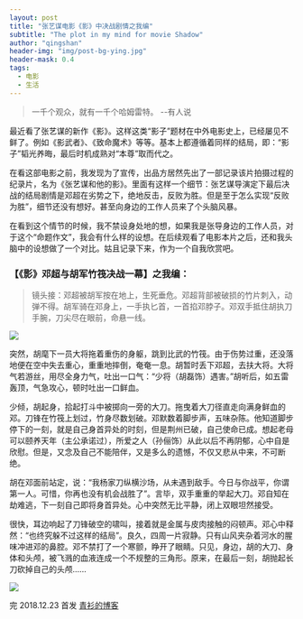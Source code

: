 ```yaml
---
layout: post
title: "张艺谋电影《影》中决战剧情之我编"
subtitle: "The plot in my mind for movie Shadow"
author: "qingshan"
header-img: "img/post-bg-ying.jpg"
header-mask: 0.4
tags:
  - 电影
  - 生活
---
```

> 一千个观众，就有一千个哈姆雷特。 --有人说

最近看了张艺谋的新作《影》。这样这类“影子”题材在中外电影史上，已经屡见不鲜了。例如《影武者》、《致命魔术》等等。基本上都遵循着同样的结局，即：“影子”韬光养晦，最后时机成熟对“本尊”取而代之。

在看这部电影之前，我发现为了宣传，出品方居然先出了一部记录该片拍摄过程的纪录片，名为《张艺谋和他的影》。里面有这样一个细节：张艺谋导演定下最后决战的结局剧情是邓超在劣势之下，绝地反击，反败为胜。但是至于怎么实现“反败为胜”，细节还没有想好。甚至向身边的工作人员来了个头脑风暴。

在看到这个情节的时候，我不禁设身处地的想，如果我是张导身边的工作人员，对于这个“命题作文”，我会有什么样的设想。在后续观看了电影本片之后，还和我头脑中的设想做了一个对比。姑且记录下来，作为一个自我欣赏吧。

### 【《影》邓超与胡军竹筏决战一幕】之我编：
> 镜头接：邓超被胡军按在地上，生死垂危。邓超背部被破损的竹片刺入，动弹不得。胡军骑在邓身上，一手执匕首，一首掐邓脖子。邓双手抵住胡执刀手腕，刀尖尽在眼前，命悬一线。

![](https://ww1.sinaimg.cn/large/007iUjdily1fygylye1uxj30zk0k0407.jpg)

突然，胡麾下一员大将拖着重伤的身躯，跳到比武的竹筏。由于伤势过重，还没落地便在空中失去重心，重重地摔倒，奄奄一息。胡暂时丢下邓超，去扶大将。大将气若游丝，用尽全身力气，吐出一口气：“少将（胡磊饰）遇害。”胡听后，如五雷轰顶，气急攻心，顿时吐出一口鲜血。

少倾，胡起身，拾起打斗中被掷向一旁的大刀。拖曳着大刀径直走向满身鲜血的邓。刀锋在竹筏上划过，竹身尽数划破。邓默数着脚步声，五味杂陈。他知道脚步停下的一刻，就是自己身首异处的时刻，但是荆州已破，自己使命已成。想起老母可以颐养天年（主公承诺过），所爱之人（孙俪饰）从此以后不再阴郁，心中自是欣慰。但是，又念及自己不能陪伴，又是多么的遗憾，不仅又悲从中来，不可断绝。

胡在邓面前站定，说：“我杨家刀纵横沙场，从未遇到敌手。今日与你战平，你谓第一人。可惜，你再也没有机会战胜了”。言毕，双手重重的举起大刀。邓自知在劫难逃，下一刻自己即将身首异处。心中突然无比平静，闭上双眼坦然接受。

很快，耳边响起了刀锋破空的啸叫，接着就是金属与皮肉接触的闷顿声。邓心中释然：“也终究躲不过这样的结局”。良久，四周一片寂静。只有山风夹杂着河水的腥味冲进邓的鼻腔。邓不禁打了一个寒颤，睁开了眼睛。只见，身边，胡的大刀、身体和头颅，被飞溅的血液连成一个不规整的三角形。原来，在最后一刻，胡抛起长刀砍掉自己的头颅......

![](https://ww1.sinaimg.cn/large/007iUjdily1fygyn0huubj30zk0k0wgg.jpg)

完
2018.12.23 首发 [青衫的博客](https://blog.qsxx.ml)